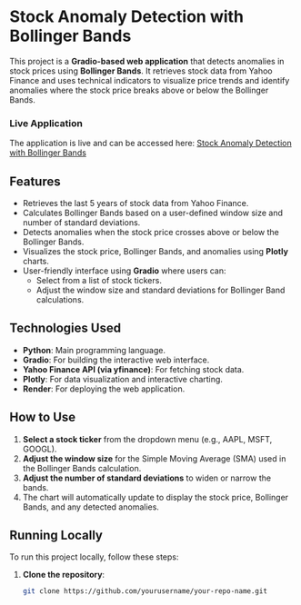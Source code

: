 # Stock Anomaly Detection with Bollinger Bands

This project is a **Gradio-based web application** that detects anomalies in stock prices using **Bollinger Bands**. It retrieves stock data from Yahoo Finance and uses technical indicators to visualize price trends and identify anomalies where the stock price breaks above or below the Bollinger Bands.

### Live Application

The application is live and can be accessed here:
[Stock Anomaly Detection with Bollinger Bands](https://db-hackathon-1.onrender.com)

## Features

- Retrieves the last 5 years of stock data from Yahoo Finance.
- Calculates Bollinger Bands based on a user-defined window size and number of standard deviations.
- Detects anomalies when the stock price crosses above or below the Bollinger Bands.
- Visualizes the stock price, Bollinger Bands, and anomalies using **Plotly** charts.
- User-friendly interface using **Gradio** where users can:
  - Select from a list of stock tickers.
  - Adjust the window size and standard deviations for Bollinger Band calculations.
  
## Technologies Used

- **Python**: Main programming language.
- **Gradio**: For building the interactive web interface.
- **Yahoo Finance API (via yfinance)**: For fetching stock data.
- **Plotly**: For data visualization and interactive charting.
- **Render**: For deploying the web application.

## How to Use

1. **Select a stock ticker** from the dropdown menu (e.g., AAPL, MSFT, GOOGL).
2. **Adjust the window size** for the Simple Moving Average (SMA) used in the Bollinger Bands calculation.
3. **Adjust the number of standard deviations** to widen or narrow the bands.
4. The chart will automatically update to display the stock price, Bollinger Bands, and any detected anomalies.

## Running Locally

To run this project locally, follow these steps:

1. **Clone the repository**:
   ```bash
   git clone https://github.com/yourusername/your-repo-name.git
